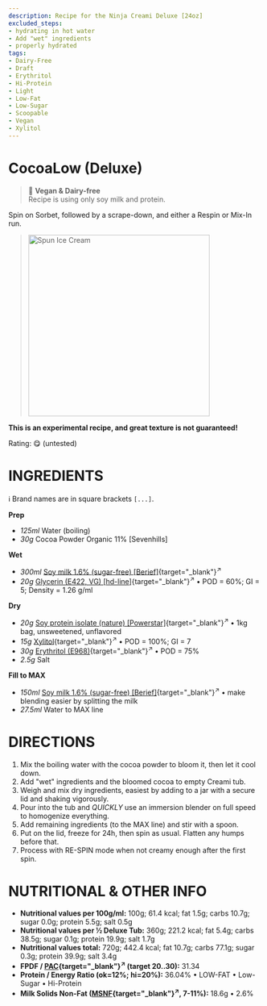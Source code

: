 ```yaml
---
description: Recipe for the Ninja Creami Deluxe [24oz]
excluded_steps:
- hydrating in hot water
- Add "wet" ingredients
- properly hydrated
tags:
- Dairy-Free
- Draft
- Erythritol
- Hi-Protein
- Light
- Low-Fat
- Low-Sugar
- Scoopable
- Vegan
- Xylitol
---
```

# CocoaLow (Deluxe)

> 🌿 **Vegan & Dairy-free**<br />Recipe is using only soy milk and protein.

Spin on Sorbet, followed by a scrape-down, and either a Respin or Mix-In run.

> <img width=360 alt="Spun Ice Cream" src="" class="zoomable" />

**This is an experimental recipe, and great texture is not guaranteed!**

Rating: 😋 (untested)

# INGREDIENTS

ℹ️ Brand names are in square brackets `[...]`.

**Prep**

  - _125ml_ Water (boiling)
  - _30g_ Cocoa Powder Organic 11% [Sevenhills]

**Wet**

  - _300ml_ [Soy milk 1.6% (sugar-free) \[Berief\]](/ice-creamery/info/ingredients/#soy-milk){target="_blank"}<sup>↗</sup>
  - _20g_ [Glycerin (E422, VG) \[hd-line\]](/ice-creamery/info/ingredients/#vegetable-glycerin-glycerol-vg-e422){target="_blank"}<sup>↗</sup> • POD = 60%; GI = 5; Density = 1.26 g/ml

**Dry**

  - _20g_ [Soy protein isolate (nature) \[Powerstar\]](/ice-creamery/info/ingredients/#soy-protein-isolate){target="_blank"}<sup>↗</sup> • 1kg bag, unsweetened, unflavored
  - _15g_ [Xylitol](/ice-creamery/info/ingredients/#xylitol-e967){target="_blank"}<sup>↗</sup> • POD = 100%; GI = 7
  - _30g_ [Erythritol (E968)](/ice-creamery/info/ingredients/#erythritol-e968){target="_blank"}<sup>↗</sup> • POD = 75%
  - _2.5g_ Salt

**Fill to MAX**

  - _150ml_ [Soy milk 1.6% (sugar-free) \[Berief\]](/ice-creamery/info/ingredients/#soy-milk){target="_blank"}<sup>↗</sup> • make blending easier by splitting the milk
  - _27.5ml_ Water to MAX line

# DIRECTIONS

 1. Mix the boiling water with the cocoa powder to bloom it, then let it cool down.
 1. Add "wet" ingredients and the bloomed cocoa to empty Creami tub.
 1. Weigh and mix dry ingredients, easiest by adding to a jar with a secure lid and shaking vigorously.
 1. Pour into the tub and *QUICKLY* use an immersion blender on full speed to homogenize everything.
 1. Add remaining ingredients (to the MAX line) and stir with a spoon.
 1. Put on the lid, freeze for 24h, then spin as usual. Flatten any humps before that.
 1. Process with RE-SPIN mode when not creamy enough after the first spin.

# NUTRITIONAL & OTHER INFO
- **Nutritional values per 100g/ml:** 100g; 61.4 kcal; fat 1.5g; carbs 10.7g; sugar 0.0g; protein 5.5g; salt 0.5g
- **Nutritional values per ½ Deluxe Tub:** 360g; 221.2 kcal; fat 5.4g; carbs 38.5g; sugar 0.1g; protein 19.9g; salt 1.7g
- **Nutritional values total:** 720g; 442.4 kcal; fat 10.7g; carbs 77.1g; sugar 0.3g; protein 39.9g; salt 3.4g
- **FPDF / [PAC](/ice-creamery/info/glossary/#potere-anti-congelante-pac){target="_blank"}<sup>↗</sup> (target 20..30):** 31.34
- **Protein / Energy Ratio (ok=12%; hi=20%):** 36.04% • LOW-FAT • Low-Sugar • Hi-Protein
- **Milk Solids Non-Fat ([MSNF](/ice-creamery/info/glossary/#milk-solids-not-fat-msnf){target="_blank"}<sup>↗</sup>, 7-11%):** 18.6g • 2.6%
